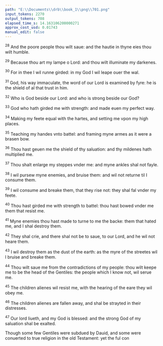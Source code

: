 ```yaml
---
path: "E:\\Documents\\drb\\book_1\\png\\701.png"
input_tokens: 2270
output_tokens: 708
elapsed_time_s: 14.163106200000271
approx_cost_usd: 0.01743
manual_edit: false
---
```

<sup>28</sup> And the poore people thou wilt saue: and the hautie in thyne eies thou wilt humble.

<sup>29</sup> Because thou art my lampe o Lord: and thou wilt illuminate my darkenes.

<sup>30</sup> For in thee I wil runne girded: in my God I wil leape ouer the wal.

<sup>31</sup> God, his way immaculate, the word of our Lord is examined by fyre: he is the shield of al that trust in him.

<sup>32</sup> Who is God beside our Lord: and who is strong beside our God?

<sup>33</sup> God who hath girded me with strength: and made euen my perfect way.

<sup>34</sup> Making my feete equal with the hartes, and setting me vpon my high places.

<sup>35</sup> Teaching my handes vnto battel: and framing myne armes as it were a brasen bow.

<sup>36</sup> Thou hast geuen me the shield of thy saluation: and thy mildenes hath multiplied me.

<sup>37</sup> Thou shalt enlarge my steppes vnder me: and myne ankles shal not fayle.

<sup>38</sup> I wil pursew myne enemies, and bruise them: and wil not returne til I consume them.

<sup>39</sup> I wil consume and breake them, that they rise not: they shal fal vnder my feete.

<sup>40</sup> Thou hast girded me with strength to battel: thou hast bowed vnder me them that resist me.

<sup>41</sup> Myne enemies thou hast made to turne to me the backe: them that hated me, and I shal destroy them.

<sup>42</sup> They shal crie, and there shal not be to saue, to our Lord, and he wil not heare them.

<sup>43</sup> I wil destroy them as the dust of the earth: as the myre of the streetes wil I bruise and breake them.

<sup>44</sup> Thou wilt saue me from the contradictions of my people: thou wilt keepe me to be the head of the Gentiles: the people which I know not, wil serue me.

<sup>45</sup> The children alienes wil resist me, with the hearing of the eare they wil obey me.

<sup>46</sup> The children alienes are fallen away, and shal be strayted in their distresses.

<sup>47</sup> Our lord liueth, and my God is blessed: and the strong God of my saluation shal be exalted.

<aside>Though some few Gentiles were subdued by Dauid, and some were conuerted to true religion in the old Testament: yet the ful con</aside>

[^1]: God
